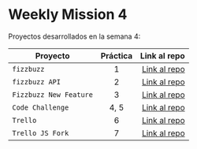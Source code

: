 # Weekly Mission 4

Proyectos desarrollados en la semana 4:

| Proyecto | Práctica | Link al repo |
| ------------- |:-------------:| -----:|
|`fizzbuzz`|1|[Link al repo](https://github.com/Ajelandro19/Refactoring-FizzBuzz)|
|`fizzbuzz API`|2|[Link al repo](https://github.com/Ajelandro19/API-FizzBuzz)|
|`Fizzbuzz New Feature`|3|[Link al repo](https://github.com/Ajelandro19/New-Feature-FizzBuzz)|
|`Code Challenge`|4, 5|[Link al repo](https://github.com/Ajelandro19/Code-Challenge)|
|`Trello`|6|[Link al repo](https://github.com/Ajelandro19/Trello-API)|
|`Trello JS Fork`|7|[Link al repo](https://github.com/Ajelandro19/trelloAPI)|
